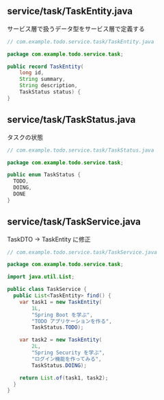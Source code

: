 ## service/task/TaskEntity.java 

サービス層で扱うデータ型をサービス層で定義する

```java
// com.example.todo.service.task/TaskEntity.java

package com.example.todo.service.task;

public record TaskEntity(
    long id,
    String summary,
    String description,
    TaskStatus status) {
}
```

## service/task/TaskStatus.java

タスクの状態

```java
// com.example.todo.service.task/TaskStatus.java

package com.example.todo.service.task;

public enum TaskStatus {
  TODO,
  DOING,
  DONE
}
```

## service/task/TaskService.java

TaskDTO → TaskEntity に修正

```java
// com.example.todo.service.task/TaskService.java

package com.example.todo.service.task;

import java.util.List;

public class TaskService {
  public List<TaskEntity> find() {
    var task1 = new TaskEntity(
        1L,
        "Spring Boot を学ぶ",
        "TODO アプリケーションを作る",
        TaskStatus.TODO);

    var task2 = new TaskEntity(
        2L,
        "Spring Security を学ぶ",
        "ログイン機能を作ってみる",
        TaskStatus.DOING);

    return List.of(task1, task2);
  }
}
```